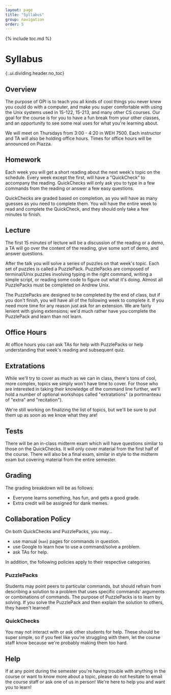 ```yaml
---
layout: page
title: "Syllabus"
group: navigation
order: 5
---
```



{% include toc.md %}

# Syllabus
{:.ui.dividing.header.no_toc}

## Overview

The purpose of GPI is to teach you all kinds of cool things you never knew you
could do with a computer, and make you super comfortable with using the Unix
systems used in 15-122, 15-213, and many other CS courses. Our goal for the
course is for you to have a fun break from your other classes, and an
opportunity to see some real uses for what you're learning about.

We will meet on Thursdays from 3:00 - 4:20 in WEH 7500. Each instructor and TA
will also be holding office hours. Times for office hours will be announced on
Piazza.


## Homework

Each week you will get a short reading about the next week's topic on the
schedule. Every week except the first, will have a "QuickCheck" to accompany the
reading. QuickChecks will only ask you to type in a few commands from the
reading or answer a few easy questions.

QuickChecks are graded based on completion, as you will have as many guesses as
you need to complete them. You will have the entire week to read and complete
the QuickCheck, and they should only take a few minutes to finish.


## Lecture

The first 15 minutes of lecture will be a discussion of the reading or a demo,
a TA will go over the content of the reading, give some sort of demo, and answer
questions.

After the talk you will solve a series of puzzles on that week's topic. Each set
of puzzles is called a PuzzlePack. PuzzlePacks are composed of terminal/Unix
puzzles involving typing in the right command, writing a simple script, or
reading some code to figure out what it's doing. Almost all PuzzlePacks must be
completed on Andrew Unix.

The PuzzlePacks are designed to be completed by the end of class, but if you don't
finish, you will have all of the following week to complete it. If you need more
time for any reason just ask for an extension. We are fairly lenient with giving
extensions; we'd much rather have you complete the PuzzlePack and learn than not
learn.


## Office Hours

At office hours you can ask TAs for help with PuzzlePacks or help
understanding that week's reading and subsequent quiz.


## Extratations

While we'll try to cover as much as we can in class, there's tons of cool, more
complex, topics we simply won't have time to cover. For those who are
interested in taking their knowledge of the command line further, we'll hold a
number of optional workshops called "extratations" (a portmanteau of "extra" and
"recitation").

We're still working on finalizing the list of topics, but we'll be sure to put
them up as soon as we know what they are!


## Tests

There will be an in-class midterm exam which will have questions similar to
those on the QuickChecks. It will only cover material from the first half of the
course. There will also be a final exam, similar in style to the midterm exam
but covering material from the entire semester.


## Grading

The grading breakdown will be as follows:

- Everyone learns something, has fun, and gets a good grade.
- Extra credit will be assigned for dank memes.

## Collaboration Policy

On both QuickChecks and PuzzlePacks, you may...

- use manual (`man`) pages for commands in question.
- use Google to learn how to use a command/solve a problem.
- ask TAs for help.

In addition, the following policies apply to their respective categories.


### PuzzlePacks

Students may point peers to particular commands, but should refrain from
describing a solution to a problem that uses specific commands' arguments or
combinations of commands. The purpose of PuzzlePacks is to learn by solving. If
you solve the PuzzlePack and then explain the solution to others, they
haven't learned!


### QuickChecks

You may not interact with or ask other students for help. These should be super
simple, so if you feel like you're struggling with them, let the course staff
know because we're probably making them too hard.


## Help

If at any point during the semester you're having trouble with anything in the
course or want to know more about a topic, please do not hesitate to email the
course staff or ask one of us in person! We're here to help you and want you to
learn!

